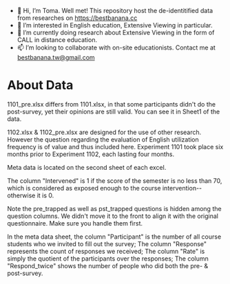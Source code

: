 - 👋 Hi, I’m Toma. Well met! This repository host the de-identitified data from researches on https://bestbanana.cc
- 👀 I’m interested in English education, Extensive Viewing in particular.
- 🌱 I’m currently doing research about Extensive Viewing in the form of CALL in distance education.
- 📫 I’m looking to collaborate with on-site educationists. Contact me at bestbanana.tw@gmail.com

# About Data

1101_pre.xlsx differs from 1101.xlsx, in that some participants didn't do the post-survey, yet their opinions are still valid. You can see it in Sheet1 of the data. 

1102.xlsx & 1102_pre.xlsx are designed for the use of other research. However the question regarding the evaluation of English utilization frequency is of value and thus included here. Experiment 1101 took place six months prior to Experiment 1102, each lasting four months.

Meta data is located on the second sheet of each excel.

The column "Intervened" is 1 if the score of the semester is no less than 70, which is considered as exposed enough to the course intervention--otherwise it is 0.

Note the pre_trapped as well as pst_trapped questions is hidden among the question columns. We didn't move it to the front to align it with the original questionnaire. Make sure you handle them first.

In the meta data sheet, the column "Participant" is the number of all course students who we invited to fill out the survey; The column "Response" represents the count of responses we received; The column "Rate" is simply the quotient of the participants over the responses; The column "Respond_twice" shows the number of people who did both the pre- & post-survey.

